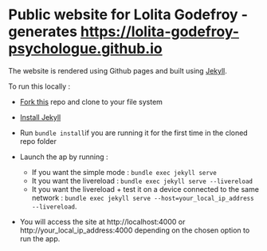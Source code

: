 Public website for Lolita Godefroy - generates https://lolita-godefroy-psychologue.github.io
=======

The website is rendered using Github pages and built using [Jekyll](https://jekyllrb.com/).


To run this locally :

* [Fork this](https://github.com/Lolita5/lolita-godefroy-psychologue.github.io) repo and clone to your file system
* [Install Jekyll](https://help.github.com/articles/setting-up-your-github-pages-site-locally-with-jekyll/)
* Run `bundle install`if you are running it for the first time in the cloned repo folder
* Launch the ap by running :
    * If you want the simple mode : `bundle exec jekyll serve`
    * It you want the livereload : `bundle exec jekyll serve --livereload`
    * It you want the livereload + test it on a device connected to the same network : `bundle exec jekyll serve --host=your_local_ip_address --livereload`.

* You will access the site at http://localhost:4000 or http://your_local_ip_address:4000 depending on the chosen option to run the app.